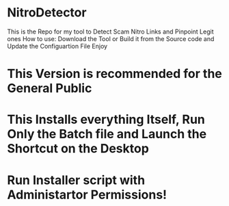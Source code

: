 # NitroDetector
This is the Repo for my tool to Detect Scam Nitro Links and Pinpoint Legit ones
How to use: Download the Tool or Build it from the Source code and Update the Configuartion File
Enjoy


# This Version is recommended for the General Public
# This Installs everything Itself, Run Only the Batch file and Launch the Shortcut on the Desktop
# Run Installer script with Administartor Permissions!
